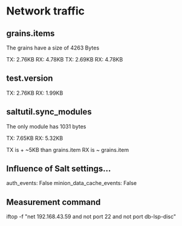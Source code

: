 # Network traffic

## grains.items 

The grains have a size of 4263 Bytes

TX: 2.76KB
RX: 4.78KB
TX: 2.69KB
RX: 4.78KB

## test.version

TX: 2.76KB
RX: 1.99KB

## saltutil.sync_modules

The only module has 1031 bytes

TX: 7.65KB
RX: 5.32KB

TX is + ~5KB than grains.item
RX is ~ grains.item

## Influence of Salt settings...

auth_events: False
minion_data_cache_events: False

## Measurement command

iftop -f "net 192.168.43.59 and not port 22 and not port db-lsp-disc"


